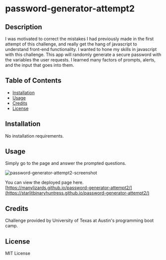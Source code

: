 # password-generator-attempt2

## Description
I was motivated to correct the mistakes I had previously made in the first attempt of this challenge, and really get the hang of javascript to understand front-end functionality. I wanted to hone my skills in javascript with this challenge. This app will randomly generate a secure password with the variables the user requests. I learned many factors of prompts, alerts, and the input that goes into them. 

## Table of Contents

- [Installation](#installation)
- [Usage](#usage)
- [Credits](#credits)
- [License](#license)

## Installation

No installation requirements.

## Usage

Simply go to the page and answer the prompted questions.

![password-generator-attempt2-screenshot](https://user-images.githubusercontent.com/96992560/196608076-a3ce2e74-676f-4d23-94b9-84f53b3a1dda.png)

You can view the deployed page here. [https://manylizards.github.io/password-generator-attempt2/](https://starlitbinaryhuntress.github.io/password-generator-attempt2/)

## Credits

Challenge provided by University of Texas at Austin's programming boot camp.

## License

MIT License
